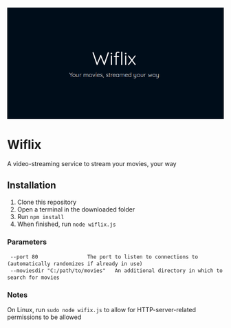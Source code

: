 ![Wiflix](/img/screenshot.png?raw=true "Wiflix")


# Wiflix
A video-streaming service to stream your movies, your way

## Installation
1. Clone this repository
2. Open a terminal in the downloaded folder
3. Run `npm install`
4. When finished, run `node wiflix.js`

### Parameters
```
 --port 80                The port to listen to connections to (automatically randomizes if already in use)
 --moviesdir "C:/path/to/movies"   An additional directory in which to search for movies
```

### Notes
On Linux, run `sudo node wifix.js` to allow for HTTP-server-related permissions to be allowed